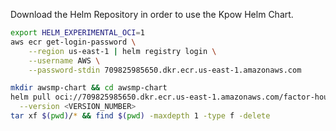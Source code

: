 Download the Helm Repository in order to use the Kpow Helm Chart.

```bash
export HELM_EXPERIMENTAL_OCI=1
aws ecr get-login-password \
    --region us-east-1 | helm registry login \
    --username AWS \
    --password-stdin 709825985650.dkr.ecr.us-east-1.amazonaws.com

mkdir awsmp-chart && cd awsmp-chart
helm pull oci://709825985650.dkr.ecr.us-east-1.amazonaws.com/factor-house/kpow-aws-hourly \
  --version <VERSION_NUMBER>
tar xf $(pwd)/* && find $(pwd) -maxdepth 1 -type f -delete
```
